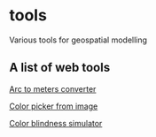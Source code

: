 # tools
 Various tools for geospatial modelling

## A list of web tools

[Arc to meters converter](https://www.opendem.info/arc2meters.html)

[Color picker from image](https://imagecolorpicker.com/color-code)

[Color blindness simulator](https://colororacle.org/)
